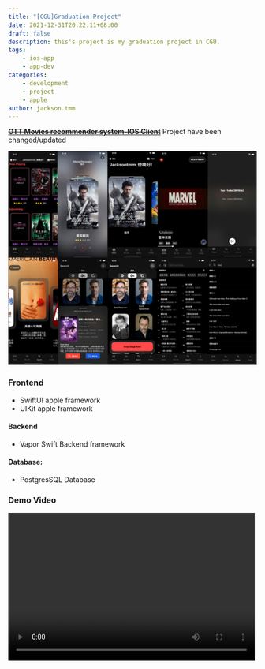 ```yaml
---
title: "[CGU]Graduation Project"
date: 2021-12-31T20:22:11+08:00
draft: false
description: this's project is my graduation project in CGU.
tags: 
    - ios-app
    - app-dev
categories: 
    - development
    - project
    - apple
author: jackson.tmm
---
```


~~[**OTT Movies recommender system-IOS Client**](https://github.com/RyanTokManMokMTM/MovieAppSwiftUI.git)~~
Project have been changed/updated

![client](/imgs/iosClient.png)

### Frontend
* SwiftUI apple framework
* UIKit apple framework
#### Backend

* Vapor Swift Backend framework
#### Database:

* PostgresSQL Database

### Demo Video
<video src="/videos/final.MP4" controls="controls" width="500" height="300"></video>

<!-- ### Updated Video
<video src="/videos/ott-app.mov" controls="controls" width="500" height="300"></video> -->
